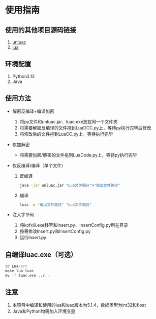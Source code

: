# 使用指南

## 使用的其他项目源码链接

1. [unluac](https://github.com/HansWessels/unluac)
2. [lua](https://github.com/lua/lua)

## 环境配置

1. Python3.12
2. Java

## 使用方法

- 解密反编译+编译加密

  1. 将py文件和unluac.jar、luac.exe放在同一个文件夹
  2. 将需要解密反编译的文件拖到LuaDCC.py上，等待py执行完毕后修改
  3. 将修改后的文件拖到LuaCC.py上，等待执行完毕

- 仅加解密

  - 将需要加密/解密的文件拖到LuaCode.py上，等待py执行完毕

- 仅反编译/编译（单个文件）

  1. 反编译

     ```cmd
     java -jar unluac.jar "Lua文件路径">"输出文件路径"
     ```

  2. 编译

     ```cmd
     luac -o "输出文件路径" "Lua文件路径"
     ```

- 注入字节码
  1. 将kofxiii.exe移至和Insert.py、InsertConfig.py所在目录
  2. 按需修改Insert.py和InsertConfig.py
  3. 运行Insert.py

## 自编译luac.exe（可选）

```cmd
cd Lua/src
make lua luac
mv -f luac.exe ../..
```

## 注意

1. 本项目中编译和使用的lua和luac版本为5.1.4，数据类型为int32和float
2. Java和Python均需加入环境变量